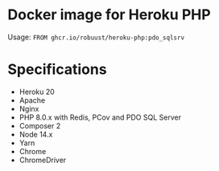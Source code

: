 # Docker image for Heroku PHP

Usage: `FROM ghcr.io/robuust/heroku-php:pdo_sqlsrv`

# Specifications

* Heroku 20
* Apache
* Nginx
* PHP 8.0.x with Redis, PCov and PDO SQL Server
* Composer 2
* Node 14.x
* Yarn
* Chrome
* ChromeDriver
